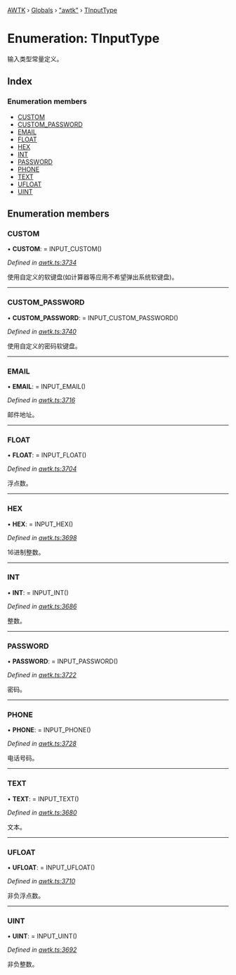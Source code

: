 [AWTK](../README.md) › [Globals](../globals.md) › ["awtk"](../modules/_awtk_.md) › [TInputType](_awtk_.tinputtype.md)

# Enumeration: TInputType

输入类型常量定义。

## Index

### Enumeration members

* [CUSTOM](_awtk_.tinputtype.md#custom)
* [CUSTOM_PASSWORD](_awtk_.tinputtype.md#custom_password)
* [EMAIL](_awtk_.tinputtype.md#email)
* [FLOAT](_awtk_.tinputtype.md#float)
* [HEX](_awtk_.tinputtype.md#hex)
* [INT](_awtk_.tinputtype.md#int)
* [PASSWORD](_awtk_.tinputtype.md#password)
* [PHONE](_awtk_.tinputtype.md#phone)
* [TEXT](_awtk_.tinputtype.md#text)
* [UFLOAT](_awtk_.tinputtype.md#ufloat)
* [UINT](_awtk_.tinputtype.md#uint)

## Enumeration members

###  CUSTOM

• **CUSTOM**: =  INPUT_CUSTOM()

*Defined in [awtk.ts:3734](https://github.com/zlgopen/awtk-binding/blob/d723364/tools/code_gen/js/output/awtk.ts#L3734)*

使用自定义的软键盘(如计算器等应用不希望弹出系统软键盘)。

___

###  CUSTOM_PASSWORD

• **CUSTOM_PASSWORD**: =  INPUT_CUSTOM_PASSWORD()

*Defined in [awtk.ts:3740](https://github.com/zlgopen/awtk-binding/blob/d723364/tools/code_gen/js/output/awtk.ts#L3740)*

使用自定义的密码软键盘。

___

###  EMAIL

• **EMAIL**: =  INPUT_EMAIL()

*Defined in [awtk.ts:3716](https://github.com/zlgopen/awtk-binding/blob/d723364/tools/code_gen/js/output/awtk.ts#L3716)*

邮件地址。

___

###  FLOAT

• **FLOAT**: =  INPUT_FLOAT()

*Defined in [awtk.ts:3704](https://github.com/zlgopen/awtk-binding/blob/d723364/tools/code_gen/js/output/awtk.ts#L3704)*

浮点数。

___

###  HEX

• **HEX**: =  INPUT_HEX()

*Defined in [awtk.ts:3698](https://github.com/zlgopen/awtk-binding/blob/d723364/tools/code_gen/js/output/awtk.ts#L3698)*

16进制整数。

___

###  INT

• **INT**: =  INPUT_INT()

*Defined in [awtk.ts:3686](https://github.com/zlgopen/awtk-binding/blob/d723364/tools/code_gen/js/output/awtk.ts#L3686)*

整数。

___

###  PASSWORD

• **PASSWORD**: =  INPUT_PASSWORD()

*Defined in [awtk.ts:3722](https://github.com/zlgopen/awtk-binding/blob/d723364/tools/code_gen/js/output/awtk.ts#L3722)*

密码。

___

###  PHONE

• **PHONE**: =  INPUT_PHONE()

*Defined in [awtk.ts:3728](https://github.com/zlgopen/awtk-binding/blob/d723364/tools/code_gen/js/output/awtk.ts#L3728)*

电话号码。

___

###  TEXT

• **TEXT**: =  INPUT_TEXT()

*Defined in [awtk.ts:3680](https://github.com/zlgopen/awtk-binding/blob/d723364/tools/code_gen/js/output/awtk.ts#L3680)*

文本。

___

###  UFLOAT

• **UFLOAT**: =  INPUT_UFLOAT()

*Defined in [awtk.ts:3710](https://github.com/zlgopen/awtk-binding/blob/d723364/tools/code_gen/js/output/awtk.ts#L3710)*

非负浮点数。

___

###  UINT

• **UINT**: =  INPUT_UINT()

*Defined in [awtk.ts:3692](https://github.com/zlgopen/awtk-binding/blob/d723364/tools/code_gen/js/output/awtk.ts#L3692)*

非负整数。

